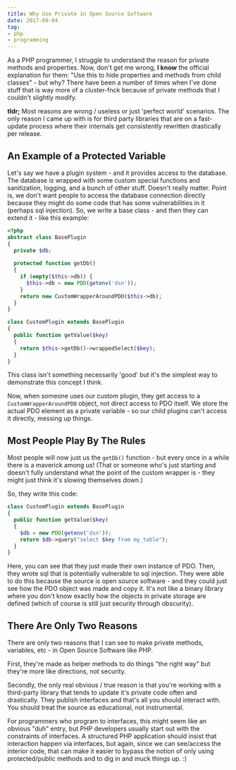 ```yaml
---
title: Why Use Private in Open Source Software
date: 2017-09-04
tag:
- php
- programming
---
```

As a PHP programmer, I struggle to understand the reason for private methods and properties.  Now, don't get me wrong, **I know** the official explanation for them: "Use this to hide properties and methods from child classes" - but why?  There have been a number of times when I've done stuff that is way more of a cluster-fnck because of private methods that I couldn't slightly modify.  

<!--more-->

**tldr;** Most reasons are wrong / useless or just 'perfect world' scenarios.  The only reason I came up with is for third party libraries that are on a fast-update process where their internals get consistently rewritten drastically per release.

## An Example of  a Protected Variable

Let's say we have a plugin system - and it provides access to the database.  The database is wrapped with some custom special functions and sanitization, logging, and a bunch of other stuff.  Doesn't really matter.  Point is, we don't want people to access the database connection directly because they might do some code that has some vulnerabilities in it (perhaps sql injection).  So, we write a base class - and then they can extend it - like this example:

```php
<?php
abstract class BasePlugin
{
  private $db;
  
  protected function getDb()
  {
    if (empty($this->db)) {
      $this->db = new PDO(getenv('dsn'));
    }
    return new CustomWrapperAroundPDO($this->db);
  }
}

class CustomPlugin extends BasePlugin
{
  public function getValue($key)
  {
    return $this->getDb()->wrappedSelect($key);
  }
}
```
This class isn't something necessarily 'good' but it's the simplest way to demonstrate this concept I think.

Now, when someone uses our custom plugin, they get access to a `CustomWrapperAroundPDO` object, not direct access to PDO itself.  We store the actual PDO element as a private variable - so our child plugins can't access it directly, messing up things.

## Most People Play By The Rules

Most people will now just us the `getDb()` function - but every once in a while there is a maverick among us!  (That or someone who's just starting and doesn't fully understand what the point of the custom wrapper is - they might just think it's slowing themselves down.)

So, they write this code:

```php
class CustomPlugin extends BasePlugin
{
  public function getValue($key)
  {
    $db = new PDO(getenv('dsn'));
    return $db->query("select $key from my_table");
  }
}
```
Here, you can see that they just made their own instance of PDO.  Then, they wrote sql that is potentially vulnerable to sql injection.  They were able to do this because the source is open source software - and they could just see how the PDO object was made and copy it.  It's not like a binary library where you don't know exactly how the objects in private storage are defined (which of course is still just security through obscurity).

## There Are Only Two Reasons

There are only two reasons that I can see to make private methods, variables, etc - in Open Source Software like PHP.

First, they're made as helper methods to do things "the right way" but they're more like directions, not security.

Secondly, the only real obvious / true reason is that you're working with a third-party library that tends to update it's private code often and drastically.  They publish interfaces and that's all you should interact with. You should treat the source as educational, not instrumental.

For programmers who program to interfaces, this might seem like an obvious "duh" entry, but PHP developers usually start out with the constraints of interfaces. A structured PHP application should insist that interaction happen via interfaces, but again, since we can see/access the interior code, that can make it easier to bypass the notion of only using protected/public methods and to dig in and muck things up. :)